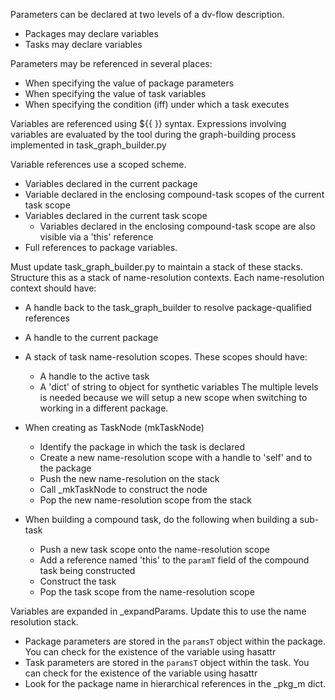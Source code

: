 
Parameters can be declared at two levels of a dv-flow description.
- Packages may declare variables
- Tasks may declare variables

Parameters may be referenced in several places:
- When specifying the value of package parameters
- When specifying the value of task variables
- When specifying the condition (iff) under which a task executes

Variables are referenced using ${{ <varname> }} syntax. 
Expressions involving variables are evaluated by the tool during
the graph-building process implemented in task_graph_builder.py

Variable references use a scoped scheme.
- Variables declared in the current package
- Variable declared in the enclosing compound-task scopes of the current task scope
- Variables declared in the current task scope
  - Variables declared in the enclosing compound-task scope are also visible via a 'this' reference
- Full references to package variables. 

Must update task_graph_builder.py to maintain a stack of these stacks. Structure
this as a stack of name-resolution contexts. Each name-resolution context
should have:
  - A handle back to the task_graph_builder to resolve package-qualified references
  - A handle to the current package
  - A stack of task name-resolution scopes. These scopes should have:
    - A handle to the active task
    - A 'dict' of string to object for synthetic variables
The multiple levels is needed because we will setup a new scope when 
switching to working in a different package.

- When creating as TaskNode (mkTaskNode)
  - Identify the package in which the task is declared
  - Create a new name-resolution scope with a handle to 'self' and to the package
  - Push the new name-resolution on the stack
  - Call _mkTaskNode to construct the node
  - Pop the new name-resolution scope from the stack

- When building a compound task, do the following when building a sub-task
  - Push a new task scope onto the name-resolution scope
  - Add a reference named 'this' to the `paramT` field of the
    compound task being constructed
  - Construct the task
  - Pop the task scope from the name-resolution scope

Variables are expanded in _expandParams. Update this to use the name resolution stack.
- Package parameters are stored in the `paramsT` object within the package.
  You can check for the existence of the variable using hasattr
- Task parameters are stored in the `paramsT` object within the task.
  You can check for the existence of the variable using hasattr
- Look for the package name in hierarchical references in the _pkg_m dict.


